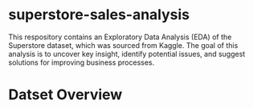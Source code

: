 # superstore-sales-analysis
This respository contains an Exploratory Data Analysis (EDA) of the Superstore dataset, which was sourced from Kaggle. The goal of this analysis is to uncover key insight, identify potential issues, and suggest solutions for improving business processes.
# Datset Overview
